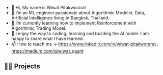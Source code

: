 - 👋 Hi, My name is Wiwat Pitakworarat
- 👀 I’m an ML engineer passionate about Algorithmic Modeler, Data, Artificial Intelligence living in Bangkok, Thailand.
- 🌱 I’m currently learning how to implement Reinforcement with Algorithmic Trading Model.
- 🔨 I enjoy the way to coding, learning and building the AI model. I am happy to share what I have learned.
- 📫 How to reach me
-> https://www.linkedin.com/in/wiwat-pitakworarat , https://medium.com/@wiwat_quant
  
🧑‍💻 Projects
- 

<!---
WiwatPtk/WiwatPtk is a ✨ special ✨ repository because its `README.md` (this file) appears on your GitHub profile.
You can click the Preview link to take a look at your changes.
--->

